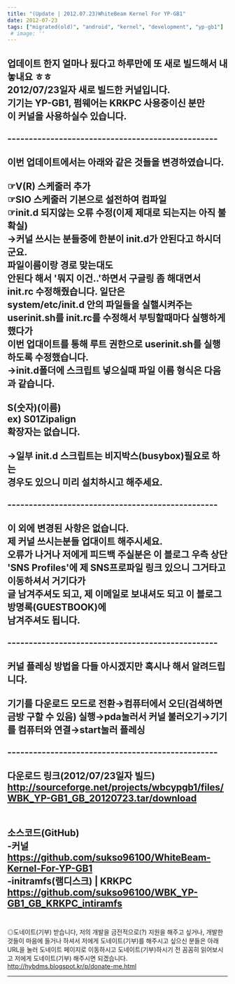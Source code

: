 ```yaml
---
title: "(Update | 2012.07.23)WhiteBeam Kernel For YP-GB1"
date: 2012-07-23
tags: ["migrated(old)", "android", "kernel", "development", "yp-gb1"]
 # image: ''
---
```


업데이트 한지 얼마나 됬다고 하루만에 또 새로 빌드해서 내놓내요 ㅎㅎ<br>
2012/07/23일자 새로 빌드한 커널입니다.<br>
기기는 YP-GB1, 펌웨어는 KRKPC 사용중이신 분만<br>
 이 커널을 사용하실수 있습니다.<br>
<br>
-------------------------------------------------<br>
<br>
이번 업데이트에서는 아래와 같은 것들을 변경하였습니다.<br>
<br>
☞V(R) 스케줄러 추가<br>
☞SIO 스케줄러 기본으로 설전하여 컴파일<br>
☞init.d 되지않는 오류 수정(이제 제대로 되는지는 아직 불확실)<br>
   →커널 쓰시는 분들중에 한분이 init.d가 안된다고 하시더군요.<br>
파일이름이랑 경로 맞는대도<br>
안된다 해서 '뭐지 이건..'하면서 구글링 좀 해대면서 init.rc 수정해줬습니다. 일단은<br>
system/etc/init.d 안의 파일들을 실핼시켜주는  userinit.sh를 init.rc를 수정해서 부팅할때마다 실행하게 했다가<br>
이번 업대이트를 통해 루트 권한으로 userinit.sh를 실행하도록 수정했습니다.<br>
→init.d폴더에 스크립트 넣으실때 파일 이름 형식은 다음과 같습니다.<br>
<br>
S(숫자)(이름)<br>
ex) S01Zipalign<br>
확장자는 없습니다.<br>
<br>
→일부 init.d 스크립트는 비지박스(busybox)필요로 하는<br>
경우도 있으니 미리 설치하시고 해주세요.<br>
<br>
-------------------------------------------------<br>
<br>
이 외에 변경된 사항은 없습니다.<br>
제 커널 쓰시는분들 업대이트 해주시세요.<br>
오류가 나거나 저에게 피드백 주실분은 이 블로그 우측 상단<br>
'SNS Profiles'에 제 SNS프로파일 링크 있으니 그거타고 이동하셔서 거기다가<br>
글 남겨주셔도 되고, 제 이메일로 보내셔도 되고 이 블로그 방명록(GUESTBOOK)에<br>
남겨주셔도 됩니다.<br>
<br>
-------------------------------------------------<br>
<br>
커널 플레싱 방법을 다들 아시겠지만 혹시나 해서 알려드립니다.<br>
<br>
기기를 다운로드 모드로 전환→컴퓨터에서 오딘(검색하면 금방 구할 수 있음) 실행→pda눌러서 커널 불러오기→기기를 컴퓨터와 연결→start눌러 플레싱<br>
<br>
-------------------------------------------------<br>
<br>
다운로드 링크(2012/07/23일자 빌드)<br>
http://sourceforge.net/projects/wbcypgb1/files/WBK_YP-GB1_GB_20120723.tar/download<br>
<br>
<br>
소스코드(GitHub)<br>
-커널<br>
https://github.com/sukso96100/WhiteBeam-Kernel-For-YP-GB1<br>
-initramfs(램디스크) | KRKPC<br>
https://github.com/sukso96100/WBK_YP-GB1_GB_KRKPC_intiramfs <br>
<br>
-------------------------------------------------

◎도네이트(기부) 받습니다, 저의 개발을 금전적으로(?) 지원을 해주고 싶거나,
개발한것들이 마음에 들거나 하셔서 저에게 도네이트(기부)를 해주시고 싶으신 분들은 아래
URL을 눌러 도네이트 페이지로 이동하시고 도네이트(기부)하시기 전 꼼꼼히 읽어보시고 
저에게 도네이트(기부) 해주시면 되겠습니다.
http://hybdms.blogspot.kr/p/donate-me.html


------------------------------------------------- 

